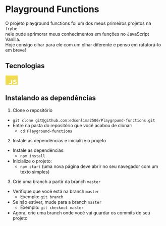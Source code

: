 # Playground Functions

 O projeto playground functions foi um dos meus primeiros projetos na Trybe </br>
 nele pude aprimorar meus conhecimentos em funções no JavaScript Vanilla. </br>
 Hoje consigo olhar para ele com um olhar diferente e penso em rafatorá-lo em breve!
 
 ## Tecnologias
 
 <div>
  <img align="center" alt="Edson-Js" height="30" width="40" src="https://raw.githubusercontent.com/devicons/devicon/master/icons/javascript/javascript-plain.svg">
</div>

## Instalando as dependências

1. Clone o repositório
  * `git clone git@github.com:edsonlima2506/Playgrpund-functions.git`
  * Entre na pasta do repositório que você acabou de clonar:
    * `cd Playground-functions`

2. Instale as dependências e inicialize o projeto
  * Instale as dependências:
    * `npm install`
  * Inicialize o projeto:
    * `npm start` (uma nova página deve abrir no seu navegador com um texto simples)

3. Crie uma branch a partir da branch `master`

  * Verifique que você está na branch `master`
    * Exemplo: `git branch`
  * Se não estiver, mude para a branch `master`
    * Exemplo: `git checkout master`
  * Agora, crie uma branch onde você vai guardar os commits do seu projeto
